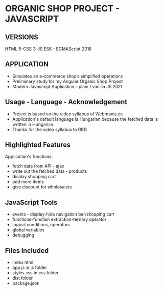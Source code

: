 # ORGANIC SHOP PROJECT - JAVASCRIPT
 ## VERSIONS
 HTML 5-CSS 3-JS ES6 - ECMAScript 2018
 
## APPLICATION
 - Simulates an e-commerce shop’s simplified operations 
 - Preliminary study for my Angular Organic Shop Project
 - Modern Javascript Application - plain / vanilla JS 2021

 ## Usage - Language - Acknowledgement

 - Project is based on the video syllabus of Webmania.cc 
 - Application's default language is Hungarian because the fetched data is written in Hungarian
 - Thanks for the video syllabus to RRD

## Highlighted Features
 Application's functions:
 - fetch data from API - ajax
 - write out the fetched data - products
 - display shopping cart
 - add more items
 - give discount for wholesalers
 
## JavaScript Tools
 - events - display-hide navigation bar/shopping cart
 - functions-function extraction-ternary operator
 - logical conditions, operators
 - global variables
 - debugging

## Files Included
 - index.html
 - app.js in js folder
 - styles.css in css folder
 - dist folder
 - package.json